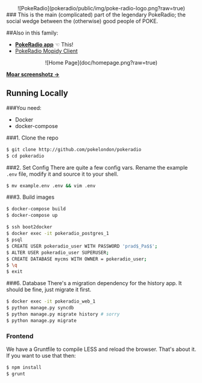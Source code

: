 <center>
![PokeRadio](pokeradio/public/img/poke-radio-logo.png?raw=true)
</center>
###
This is the main (complicated) part of the legendary PokeRadio; the social wedge between the (otherwise) good people of POKE.

##Also in this family:
- [**PokeRadio app**](https://github.com/pokelondon/pokeradio) ☜ This!
- [PokeRadio Mopidy Client](https://github.com/pokelondon/pokeradio-mopidy)

<center>
![Home Page](doc/homepage.png?raw=true)
</center>

[**Moar screenshotz →**](doc/screenshots.md)

## Running Locally

###You need:
- Docker
- docker-compose

###1. Clone the repo
```sh
$ git clone http://github.com/pokelondon/pokeradio
$ cd pokeradio
```
###2. Set Config
There are quite a few config vars. Rename the example `.env` file, modify it and source it to your shell.
```sh
$ mv example.env .env && vim .env
```

###3. Build images
```sh
$ docker-compose build
$ docker-compose up
```

```sh
$ ssh boot2docker
$ docker exec -it pokeradio_postgres_1
$ psql
$ CREATE USER pokeradio_user WITH PASSWORD 'prad$_Pa$$';
$ ALTER USER pokeradio_user SUPERUSER;
$ CREATE DATABASE mycms WITH OWNER = pokeradio_user;
$ \q
$ exit
```

###6. Database
There's a migration dependency for the history app. It should be fine, just migrate it first.
```sh
$ docker exec -it pokeradio_web_1
$ python manage.py syncdb
$ python manage.py migrate history # sorry
$ python manage.py migrate
```

### Frontend
We have a Gruntfile to compile LESS and reload the browser. That's about it. If you want to use that then:
```sh
$ npm install
$ grunt
```
